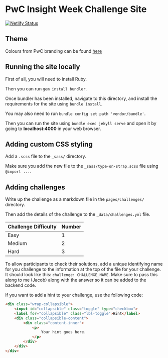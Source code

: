 # PwC Insight Week Challenge Site

[![Netlify Status](https://api.netlify.com/api/v1/badges/5dd767df-b306-4a22-8d46-2b1bbba4ee5f/deploy-status)](https://app.netlify.com/sites/insight-week-challenge/deploys)

## Theme

Colours from PwC branding can be found
[here](https://www.schemecolor.com/pricewaterhousecoopers-pwc-logo.php)

## Running the site locally

First of all, you will need to install Ruby.

Then you can run `gem install bundler`.

Once bundler has been installed, navigate to this directory, and install the
requirements for the site using `bundle install`.

You may also need to run `bundle config set path 'vendor/bundle'`.

Then you can run the site using `bundle exec jekyll serve` and open it by going
to **localhost:4000** in your web browser.

## Adding custom CSS styling

Add a `.scss` file to the `_sass/` directory.

Make sure you add the new file to the `_sass/type-on-strap.scss` file using
`@import ...`.

## Adding challenges

Write up the challenge as a markdown file in the `pages/challenges/` directory.

Then add the details of the challenge to the `_data/challenges.yml` file.

| Challenge Difficulty | Number |
|----------------------|--------|
| Easy                 | 1      |
| Medium               | 2      |
| Hard                 | 3      |

To allow participants to check their solutions, add a unique identifying name
for you challenge to the information at the top of the file for your challenge.
It should look like this: `challenge: CHALLENGE_NAME`. Make sure to pass this
along to me (Jacob) along with the answer so it can be added to the backend
code.

If you want to add a hint to your challenge, use the following code:
```html
<div class="wrap-collapsible">
    <input id="collapsible" class="toggle" type="checkbox">
    <label for="collapsible" class="lbl-toggle">Hint</label>
    <div class="collapsible-content">
        <div class="content-inner">
            <p>
                Your hint goes here.
            </p>
        </div>
    </div>
</div>
```